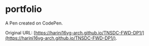 # portfolio

A Pen created on CodePen.

Original URL: [https://harini16vg-arch.github.io/TNSDC-FWD-DP1/](https://harini16vg-arch.github.io/TNSDC-FWD-DP1/).

